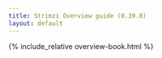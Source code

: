 ```yaml
---
title: Strimzi Overview guide (0.39.0)
layout: default
---
```


{% include_relative overview-book.html %}
